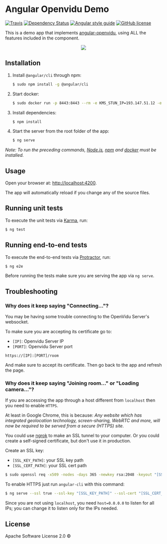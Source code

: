 # Angular Openvidu Demo
[![Travis][travis-image]][travis-url]
[![Dependency Status][dependency-status-image]][dependency-status-url]
[![Angular style guide][codelyzer-image]][codelyzer-url]
[![GitHub license][license-image]][license-url]

This is a demo app that implements [angular-openvidu][angular-openvidu], using ALL the features included in the component.

<p align="center"><img src="https://github.com/alxhotel/angular-openvidu-demo/blob/master/screenshots/screenshot_main.png?raw=true"/></p>

## Installation

1. Install `@angular/cli` through npm:

	```bash
	$ sudo npm install -g @angular/cli
	```

2. Start docker:

	```bash
	$ sudo docker run -p 8443:8443 --rm -e KMS_STUN_IP=193.147.51.12 -e KMS_STUN_PORT=3478 openvidu/openvidu-server-kms
	```

3. Install dependencies:

	```bash
	$ npm install
	```

4. Start the server from the root folder of the app:

	```bash
	$ ng serve
	```

*Note: To run the preceding commands, [Node.js](http://nodejs.org), [npm](https://npmjs.com) and [docker](https://www.docker.com/) must be installed.*

## Usage

Open your browser at: [http://localhost:4200](http://localhost:4200).

The app will automatically reload if you change any of the source files.

## Running unit tests

To execute the unit tests via [Karma](https://karma-runner.github.io), run:

```sh
$ ng test
```

## Running end-to-end tests

To execute the end-to-end tests via [Protractor](http://www.protractortest.org/), run:

```sh
$ ng e2e
```

Before running the tests make sure you are serving the app via `ng serve`.

## Troubleshooting

### Why does it keep saying "Connecting..."?

You may be having some trouble connecting to the OpenVidu Server's websocket.

To make sure you are accepting its certificate go to:

- `[IP]`: Openvidu Server IP
- `[PORT]`: Openvidu Server port

```
https://[IP]:[PORT]/room
```

And make sure to accept its certificate. Then go back to the app and refresh the page.

### Why does it keep saying "Joining room..." or "Loading camera..."?

If you are accessing the app through a host different from `localhost` then you need to enable `HTTPS`.

At least in Google Chrome, this is because: *Any website which has integrated geolocation technology, screen-sharing, WebRTC and more, will now be required
 to be served from a secure (HTTPS) site.*

You could use [ngrok](https://ngrok.com/) to make an SSL tunnel to your computer. Or you could create a self-signed certificate,
but don't use it in production.

Create an SSL key:

- `[SSL_KEY_PATH]`: your SSL key path
- `[SSL_CERT_PATH]`: your SSL cert path

```bash
$ sudo openssl req -x509 -nodes -days 365 -newkey rsa:2048 -keyout "[SSL_KEY_PATH]" -out "[SSL_CERT_PATH]"
```

To enable HTTPS just run `angular-cli` with this command:

```bash
$ ng serve --ssl true --ssl-key "[SSL_KEY_PATH]" --ssl-cert "[SSL_CERT_PATH]" --host=0.0.0.0
```

Since you are not using `localhost`, you need `host=0.0.0.0` to listen for all IPs; you can change it to listen only for the IPs needed.

## License

Apache Software License 2.0 ©

[angular-openvidu]: https://github.com/alxhotel/angular-openvidu

[travis-image]: https://img.shields.io/travis/alxhotel/angular-openvidu-demo/master.svg
[travis-url]: https://travis-ci.org/alxhotel/angular-openvidu-demo
[dependency-status-image]: https://david-dm.org/alxhotel/angular-openvidu-demo.svg
[dependency-status-url]: https://david-dm.org/alxhotel/angular-openvidu-demo
[codelyzer-image]: https://img.shields.io/badge/code_style-codelyzer-brightgreen.svg
[codelyzer-url]: https://github.com/mgechev/codelyzer
[license-image]: https://img.shields.io/badge/License-Apache%202.0-blue.svg
[license-url]: https://raw.githubusercontent.com/alxhotel/angular-openvidu-demo/master/LICENSE
